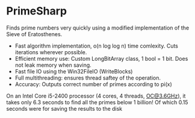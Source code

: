 PrimeSharp
==========

Finds prime numbers very quickly using a modified implementation of the Sieve of Eratosthenes.

* Fast algorithm implementation, o(n log log n) time comlexity. Cuts iterations wherever possible.
* Efficient memory use: Custom LongBitArray class, 1 bool = 1 bit. Does not leak memory when saving.
* Fast file IO using the Win32FileIO (WriteBlocks)
* Full multithreading: ensures thread saftey of the operation.
* Accuracy: Outputs correct number of primes according to pi(x)

On an Intel Core i5-2400 processor (4 cores, 4 threads, OC@3.6GHz), it takes only 6.3 seconds to find all the primes below 1 billion! Of which 0.15 seconds were for saving the results to the disk
